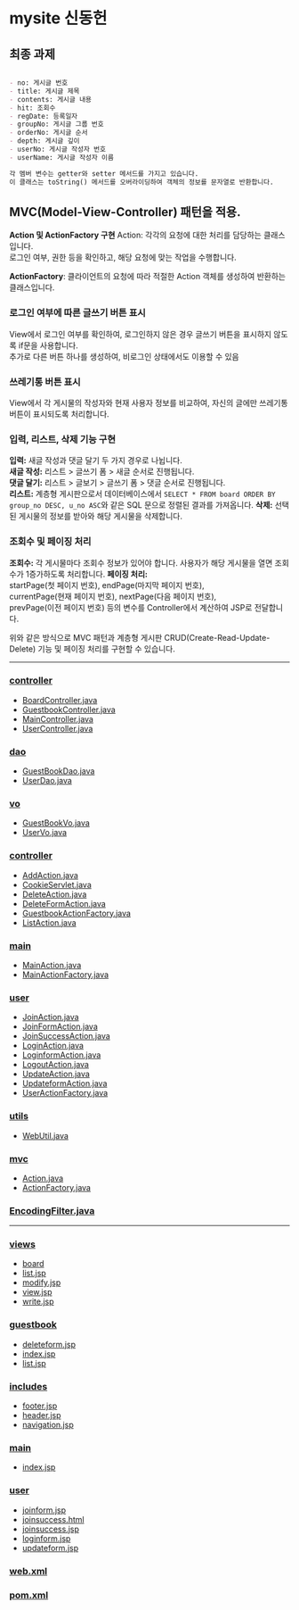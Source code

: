 # mysite 신동헌

## 최종 과제
```markdown

- no: 게시글 번호
- title: 게시글 제목
- contents: 게시글 내용
- hit: 조회수
- regDate: 등록일자
- groupNo: 게시글 그룹 번호
- orderNo: 게시글 순서
- depth: 게시글 깊이
- userNo: 게시글 작성자 번호
- userName: 게시글 작성자 이름

각 멤버 변수는 getter와 setter 메서드를 가지고 있습니다.   
이 클래스는 toString() 메서드를 오버라이딩하여 객체의 정보를 문자열로 반환합니다.

```


## MVC(Model-View-Controller) 패턴을 적용.

**Action 및 ActionFactory 구현**
Action: 각각의 요청에 대한 처리를 담당하는 클래스입니다.   
로그인 여부, 권한 등을 확인하고, 해당 요청에 맞는 작업을 수행합니다.   

**ActionFactory**: 클라이언트의 요청에 따라 적절한 Action 객체를 생성하여 반환하는 클래스입니다.   

### 로그인 여부에 따른 글쓰기 버튼 표시
View에서 로그인 여부를 확인하여, 로그인하지 않은 경우 글쓰기 버튼을 표시하지 않도록 if문을 사용합니다.   
추가로 다른 버튼 하나를 생성하여, 비로그인 상태에서도 이용할 수 있음   

### 쓰레기통 버튼 표시 
View에서 각 게시물의 작성자와 현재 사용자 정보를 비교하여, 자신의 글에만 쓰레기통 버튼이 표시되도록 처리합니다.    


### 입력, 리스트, 삭제 기능 구현
**입력:** 새글 작성과 댓글 달기 두 가지 경우로 나뉩니다.   
**새글 작성:** 리스트 > 글쓰기 폼 > 새글 순서로 진행됩니다.   
**댓글 달기:** 리스트 > 글보기 > 글쓰기 폼 > 댓글 순서로 진행됩니다.      
**리스트:** 계층형 게시판으로서 데이터베이스에서 `SELECT * FROM board ORDER BY group_no DESC, u_no ASC`와 같은 SQL 문으로 정렬된 결과를 가져옵니다.
**삭제:** 선택된 게시물의 정보를 받아와 해당 게시물을 삭제합니다.     

### 조회수 및 페이징 처리 
**조회수:** 각 게시물마다 조회수 정보가 있어야 합니다. 사용자가 해당 게시물을 열면 조회수가 1증가하도록 처리합니다.
**페이징 처리:**      
 startPage(첫 페이지 번호), endPage(마지막 페이지 번호),   
currentPage(현재 페이지 번호), nextPage(다음 페이지 번호),    
prevPage(이전 페이지 번호) 등의 변수를 Controller에서 계산하여 JSP로 전달합니다.   

위와 같은 방식으로 MVC 패턴과 계층형 게시판 CRUD(Create-Read-Update-Delete) 기능 및 페이징 처리를 구현할 수 있습니다.    



---

### [controller](https://github.com/githubmendong/mysite/tree/main/mysite02/src/main/java/com/poscodx/mysite/controller)
 * [BoardController.java](https://github.com/githubmendong/mysite/blob/main/mysite02/src/main/java/com/poscodx/mysite/controller/BoardController.java)
 * [GuestbookController.java](https://github.com/githubmendong/mysite/blob/main/mysite02/src/main/java/com/poscodx/mysite/controller/GuestbookController.java)
 * [MainController.java](https://github.com/githubmendong/mysite/blob/main/mysite02/src/main/java/com/poscodx/mysite/controller/MainController.java)
 * [UserController.java](https://github.com/githubmendong/mysite/blob/main/mysite02/src/main/java/com/poscodx/mysite/controller/FUserController.java)

### [dao](dao)   
* [GuestBookDao.java](GuestBookDao.java)
* [UserDao.java](UserDao.java)

### [vo]( dao)
* [GuestBookVo.java](GuestBookVo.java)
* [UserVo.java](UserVo.java)

### [controller]()
* [AddAction.java]( AddAction.java)
* [CookieServlet.java]( CookieServlet.java)
* [DeleteAction.java](   DeleteAction.java)
* [DeleteFormAction.java](   DeleteFormAction.java)
* [GuestbookActionFactory.java](   GuestbookActionFactory.java)
* [ListAction.java](   ListAction.java)

### [main](  main)
* [MainAction.java](  main%2FMainAction.java)
* [MainActionFactory.java](  main%2FMainActionFactory.java)

### [user](  user)
* [JoinAction.java](   JoinAction.java)
* [JoinFormAction.java](   JoinFormAction.java)
* [JoinSuccessAction.java](   JoinSuccessAction.java)
* [LoginAction.java](   LoginAction.java)
* [LoginformAction.java](   LoginformAction.java)
* [LogoutAction.java](   LogoutAction.java)
* [UpdateAction.java](   UpdateAction.java)
* [UpdateformAction.java](   UpdateformAction.java)
* [UserActionFactory.java](  UserActionFactory.java)

### [utils]( utils)
* [WebUtil.java](WebUtil.java)

### [mvc](mvc)
* [Action.java](Action.java)
* [ActionFactory.java](ActionFactory.java)   

### [EncodingFilter.java](EncodingFilter.java)


---

### [views]( views)   
* [board](  board)
* [list.jsp](   list.jsp)
* [modify.jsp](   modify.jsp)
* [view.jsp](   view.jsp)
* [write.jsp](   write.jsp)

### [guestbook](  guestbook)
* [deleteform.jsp](  deleteform.jsp)
* [index.jsp](  index.jsp)
* [list.jsp](  list.jsp)

### [includes](  includes)
* [footer.jsp]( footer.jsp)
* [header.jsp](  header.jsp)
* [navigation.jsp](navigation.jsp)

### [main](  main)
* [index.jsp](index.jsp)

### [user](  user)
* [joinform.jsp](  joinform.jsp)
* [joinsuccess.html](  joinsuccess.html)
* [joinsuccess.jsp](  joinsuccess.jsp)
* [loginform.jsp](  loginform.jsp)
* [updateform.jsp](  updateform.jsp)


### [web.xml]( web.xml)
### [pom.xml](pom.xml)